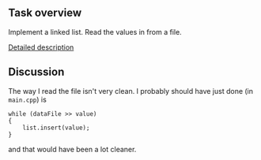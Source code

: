 ## Task overview

Implement a linked list.  Read the values in from a file.

[Detailed description](https://github.com/RagingRoosevelt/EECS_560-Data_Structures/blob/master/Lab01/Lab01_Assignment.pdf)

## Discussion

The way I read the file isn't very clean.  I probably should have just done (in `main.cpp`) is

    while (dataFile >> value)
    {
        list.insert(value);
    }
    
and that would have been a lot cleaner.